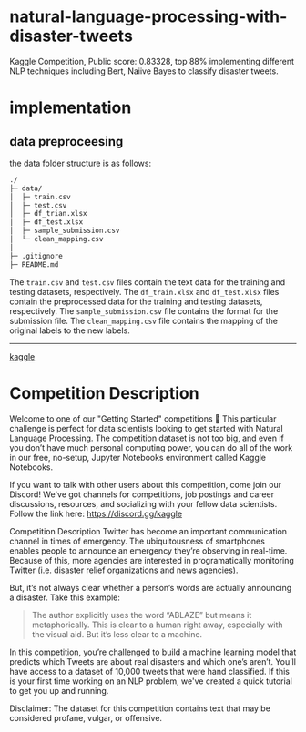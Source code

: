 # natural-language-processing-with-disaster-tweets
Kaggle Competition, Public score: 0.83328, top 88%
implementing different NLP techniques including Bert, Naiive Bayes to classify disaster tweets.

# implementation
## data preproceesing
the data folder structure is as follows:
```bash
./
├─ data/
│  ├─ train.csv
│  ├─ test.csv
│  ├─ df_trian.xlsx
│  ├─ df_test.xlsx
│  ├─ sample_submission.csv
│  └─ clean_mapping.csv
│
├─ .gitignore
├─ README.md
```

The `train.csv` and `test.csv` files contain the text data for the training and testing datasets, respectively.
The `df_train.xlsx` and `df_test.xlsx` files contain the preprocessed data for the training and testing datasets, respectively. The `sample_submission.csv` file contains the format for the submission file. 
The `clean_mapping.csv` file contains the mapping of the original labels to the new labels.

---
[kaggle](https://www.kaggle.com/competitions/nlp-getting-started)
# Competition Description
Welcome to one of our "Getting Started" competitions 👋
This particular challenge is perfect for data scientists looking to get started with Natural Language Processing. The competition dataset is not too big, and even if you don’t have much personal computing power, you can do all of the work in our free, no-setup, Jupyter Notebooks environment called Kaggle Notebooks.

If you want to talk with other users about this competition, come join our Discord! We've got channels for competitions, job postings and career discussions, resources, and socializing with your fellow data scientists. Follow the link here: https://discord.gg/kaggle

Competition Description
Twitter has become an important communication channel in times of emergency.
The ubiquitousness of smartphones enables people to announce an emergency they’re observing in real-time. Because of this, more agencies are interested in programatically monitoring Twitter (i.e. disaster relief organizations and news agencies).

But, it’s not always clear whether a person’s words are actually announcing a disaster. Take this example:
> The author explicitly uses the word “ABLAZE” but means it metaphorically. This is clear to a human right away, especially with the visual aid. But it’s less clear to a machine.

In this competition, you’re challenged to build a machine learning model that predicts which Tweets are about real disasters and which one’s aren’t. You’ll have access to a dataset of 10,000 tweets that were hand classified. If this is your first time working on an NLP problem, we've created a quick tutorial to get you up and running.

Disclaimer: The dataset for this competition contains text that may be considered profane, vulgar, or offensive.
